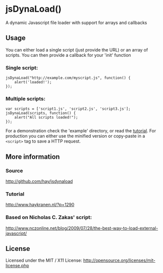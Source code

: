 jsDynaLoad()
============

A dynamic Javascript file loader with support for arrays and callbacks

Usage
-----

You can either load a single script (just provide the URL) or an array
of scripts. You can then provide a callback for your 'init' function

### Single script:
    jsDynaLoad("http://example.com/myscript.js", function() {
        alert('loaded!');
    });

### Multiple scripts:
    var scripts = ['script1.js', 'script2.js', 'script3.js'];
    jsDynaLoad(scripts, function() {
        alert("All scripts loaded!");
    });
    
For a demonstration check the 'example' directory, or read the [tutorial][tutorial]. For production you can either use the minified version or copy-paste in a `<script>` tag to save a HTTP request.
    
More information
----------------

### Source
http://github.com/hay/jsdynaload

### Tutorial
http://www.haykranen.nl/?p=1290

### Based on Nicholas C. Zakas' script:
http://www.nczonline.net/blog/2009/07/28/the-best-way-to-load-external-javascript/

License
-------
Licensed under the MIT / X11 License:
http://opensource.org/licenses/mit-license.php

[tutorial]: http://www.haykranen.nl/projects/jsdynaload